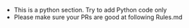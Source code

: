 - This is a python section. Try to add Python code only
- Please make sure your PRs are good at following Rules.md
